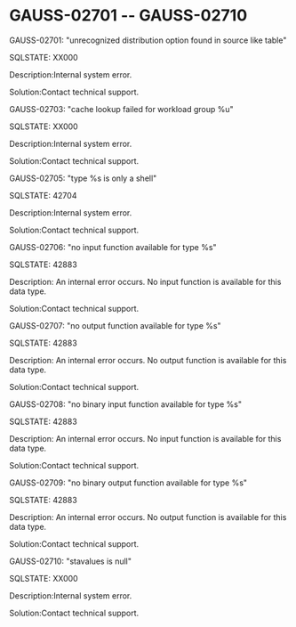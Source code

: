 # GAUSS-02701 -- GAUSS-02710<a name="EN-US_TOPIC_0302073058"></a>

GAUSS-02701: "unrecognized distribution option found in source like table"

SQLSTATE: XX000

Description:Internal system error.

Solution:Contact technical support.

GAUSS-02703: "cache lookup failed for workload group %u"

SQLSTATE: XX000

Description:Internal system error.

Solution:Contact technical support.

GAUSS-02705: "type %s is only a shell"

SQLSTATE: 42704

Description:Internal system error.

Solution:Contact technical support.

GAUSS-02706: "no input function available for type %s"

SQLSTATE: 42883

Description: An internal error occurs. No input function is available for this data type.

Solution:Contact technical support.

GAUSS-02707: "no output function available for type %s"

SQLSTATE: 42883

Description: An internal error occurs. No output function is available for this data type.

Solution:Contact technical support.

GAUSS-02708: "no binary input function available for type %s"

SQLSTATE: 42883

Description: An internal error occurs. No input function is available for this data type.

Solution:Contact technical support.

GAUSS-02709: "no binary output function available for type %s"

SQLSTATE: 42883

Description: An internal error occurs. No output function is available for this data type.

Solution:Contact technical support.

GAUSS-02710: "stavalues is null"

SQLSTATE: XX000

Description:Internal system error.

Solution:Contact technical support.

